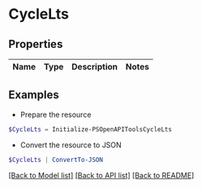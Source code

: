 # CycleLts
## Properties

Name | Type | Description | Notes
------------ | ------------- | ------------- | -------------

## Examples

- Prepare the resource
```powershell
$CycleLts = Initialize-PSOpenAPIToolsCycleLts 
```

- Convert the resource to JSON
```powershell
$CycleLts | ConvertTo-JSON
```

[[Back to Model list]](../README.md#documentation-for-models) [[Back to API list]](../README.md#documentation-for-api-endpoints) [[Back to README]](../README.md)

